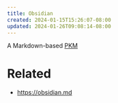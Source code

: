 ```yaml
---
title: Obsidian
created: 2024-01-15T15:26:07-08:00
updated: 2024-01-26T09:08:14-08:00
---
```


A Markdown-based [PKM](PKM.md)

# Related

* https://obsidian.md
